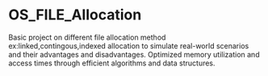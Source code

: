 # OS_FILE_Allocation

Basic project on different file allocation method ex:linked,contingous,indexed allocation
to simulate real-world scenarios and their advantages and disadvantages. Optimized memory utilization and access times through efficient algorithms and data structures. 
